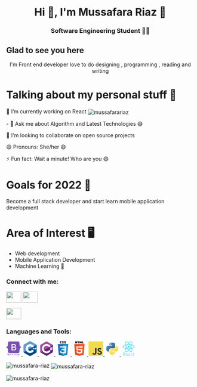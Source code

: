 <h1 align="center">Hi 👋, I'm Mussafara Riaz 👧</h1>
<h3 align="center">Software Engineering Student 👩‍💻</h3>
<h2>Glad to see you here</h2>
<p align="center">I'm Front end developer love to do designing , programming , reading and writing</p>


<h1>Talking about my personal stuff 🚀</h1>
<p> 🔭 I’m currently working on React <img align="center" src="https://cdn4.iconfinder.com/data/icons/logos-3/600/React.js_logo-512.png" alt="mussafarariaz" height="30" width="40" />
 
  <p>- 💬 Ask me about Algorithm and Latest Technologies 😅</p>
  <p>  🏃  I'm looking to collaborate on open source projects </p>
  <p>  😄 Pronouns: She/her  😄</p>
  
  <p>⚡ Fun fact: Wait a minute! Who are you 😄</p>
<h1>Goals for 2022 🤞</h1>
<p>Become a full stack developer and start learn mobile application development</p>
<h1>Area of Interest 🖥️</h1>
<ul>
<li>Web development</li>
<li>Mobile Application Development</li>
<li>Machine Learning 🧠</li>

</ul>

<h3 align="left">Connect with me:</h3>
<p align="left">


<a href="https://www.linkedin.com/in/mussafara-riaz-a38012213/" target="blank"><img align="center" src="https://raw.githubusercontent.com/rahuldkjain/github-profile-readme-generator/master/src/images/icons/Social/linked-in-alt.svg"  height="30" width="40" /></a>
<a href="https://www.facebook.com/mussafira.ahmed/" target="blank"><img align="center" src="https://raw.githubusercontent.com/rahuldkjain/github-profile-readme-generator/master/src/images/icons/Social/facebook.svg" height="30" width="40" /></a>

<a href="https://youtu.be/tFk1zvNKa6s" target="blank"><img align="center" src="https://raw.githubusercontent.com/rahuldkjain/github-profile-readme-generator/master/src/images/icons/Social/youtube.svg" height="30" width="40" /></a>
</p>

<h3 align="left">Languages and Tools:</h3>
<p align="left"> <a href="https://getbootstrap.com" target="_blank" rel="noreferrer"> <img src="https://raw.githubusercontent.com/devicons/devicon/master/icons/bootstrap/bootstrap-plain-wordmark.svg" alt="bootstrap" width="40" height="40"/> </a> <a href="https://www.w3schools.com/cpp/" target="_blank" rel="noreferrer"> <img src="https://raw.githubusercontent.com/devicons/devicon/master/icons/cplusplus/cplusplus-original.svg" alt="cplusplus" width="40" height="40"/> </a> <a href="https://www.w3schools.com/cs/" target="_blank" rel="noreferrer"> <img src="https://raw.githubusercontent.com/devicons/devicon/master/icons/csharp/csharp-original.svg" alt="csharp" width="40" height="40"/> </a> <a href="https://www.w3schools.com/css/" target="_blank" rel="noreferrer"> <img src="https://raw.githubusercontent.com/devicons/devicon/master/icons/css3/css3-original-wordmark.svg" alt="css3" width="40" height="40"/> </a> <a href="https://www.w3.org/html/" target="_blank" rel="noreferrer"> <img src="https://raw.githubusercontent.com/devicons/devicon/master/icons/html5/html5-original-wordmark.svg" alt="html5" width="40" height="40"/> </a> <a href="https://developer.mozilla.org/en-US/docs/Web/JavaScript" target="_blank" rel="noreferrer"> <img src="https://raw.githubusercontent.com/devicons/devicon/master/icons/javascript/javascript-original.svg" alt="javascript" width="40" height="40"/> </a> <a href="https://www.python.org" target="_blank" rel="noreferrer"> <img src="https://raw.githubusercontent.com/devicons/devicon/master/icons/python/python-original.svg" alt="python" width="40" height="40"/> </a> <a href="https://reactjs.org/" target="_blank" rel="noreferrer"> <img src="https://raw.githubusercontent.com/devicons/devicon/master/icons/react/react-original-wordmark.svg" alt="react" width="40" height="40"/> </a> </p>

<p><img align="left" src="https://github-readme-stats.vercel.app/api/top-langs?username=mussafara-riaz&show_icons=true&locale=en&layout=compact" alt="mussafara-riaz" /></p>

<p>&nbsp;<img align="center" src="https://github-readme-stats.vercel.app/api?username=mussafara-riaz&show_icons=true&locale=en" alt="mussafara-riaz" /></p>

<p><img align="center" src="https://github-readme-streak-stats.herokuapp.com/?user=mussafara-riaz&" alt="mussafara-riaz" /></p>

